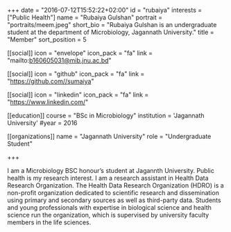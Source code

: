 +++
date = "2016-07-12T15:52:22+02:00"
id = "rubaiya"
interests = ["Public Health"]
name = "Rubaiya Gulshan"
portrait = "portraits/meem.jpeg"
short_bio = "Rubaiya Gulshan is an undergraduate student at the department of Microbiology, Jagannath University."
title = "Member"
sort_position = 5

[[social]]
    icon = "envelope"
    icon_pack = "fa"
    link = "mailto:b160605031@mib.jnu.ac.bd"

[[social]]
    icon = "github"
    icon_pack = "fa"
    link = "https://github.com//sumaiya"

[[social]]
    icon = "linkedin"
    icon_pack = "fa"
    link = "https://www.linkedin.com/"

[[education]]
    course = "BSc in Microbiology"
    institution = 'Jagannath University'
    #year = 2016

[[organizations]]
    name = "Jagannath University"
    role = "Undergraduate Student"

+++

I am a Microbiology BSC honour’s student 
at Jagannth University.  Public health is my research interest. I am a research assistant in Health Data Research Organization.
The Health Data Research Organization (HDRO) is a non-profit organization dedicated to scientific research and dissemination using primary and secondary sources as well as third-party data. Students and young professionals with expertise in biological science and health science run the organization, which is supervised by university faculty members in the life sciences.
